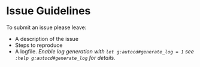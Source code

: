 # Issue Guidelines 

To submit an issue please leave:
* A description of the issue
* Steps to reproduce
* A logfile.
  *Enable log generation with `let g:autocd#generate_log = 1` see `:help g:autocd#generate_log` for details.*
